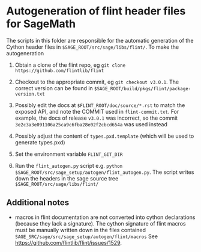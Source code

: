 Autogeneration of flint header files for SageMath
=================================================

The scripts in this folder are responsible for the automatic generation of the
Cython header files in `$SAGE_ROOT/src/sage/libs/flint/`. To make the
autogeneration

1. Obtain a clone of the flint repo, eg `git clone
   https://github.com/flintlib/flint`

2. Checkout to the appropriate commit, eg `git checkout v3.0.1`. The correct
   version can be found in `$SAGE_ROOT/build/pkgs/flint/package-version.txt`

3. Possibly edit the docs at `$FLINT_ROOT/doc/source/*.rst` to match the
   exposed API, and note the COMMIT used in `flint-commit.txt`. For example,
   the docs of release `v3.0.1` was incorrect, so the commit
   `3e2c3a3e091106a25ca9c6fba28e02f2cbcd654a` was used instead

4. Possibly adjust the content of `types.pxd.template` (which will be used to
   generate types.pxd)

5. Set the environment variable `FLINT_GIT_DIR`

6. Run the `flint_autogen.py` script e.g. `python
   $SAGE_ROOT/src/sage_setup/autogen/flint_autogen.py`. The script writes down
   the headers in the sage source tree `$SAGE_ROOT/src/sage/libs/flint/`


Additional notes
----------------

- macros in flint documentation are not converted into cython declarations
  (because they lack a signature). The cython signature of flint macros must be
  manually written down in the files contained
  `SAGE_SRC/sage/src/sage_setup/autogen/flint/macros`
  See https://github.com/flintlib/flint/issues/1529.
